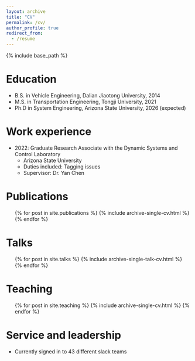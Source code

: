 ```yaml
---
layout: archive
title: "CV"
permalink: /cv/
author_profile: true
redirect_from:
  - /resume
---
```


{% include base_path %}

Education
======
* B.S. in Vehicle Engineering, Dalian Jiaotong University, 2014
* M.S. in Transportation Engineering, Tongji University, 2021
* Ph.D in System Engineering, Arizona State University, 2026 (expected)

Work experience
======
* 2022: Graduate Research Associate with the Dynamic Systems and Control Laboratory
  * Arizona State University
  * Duties included: Tagging issues
  * Supervisor: Dr. Yan Chen


Publications
======
  <ul>{% for post in site.publications %}
    {% include archive-single-cv.html %}
  {% endfor %}</ul>
  
Talks
======
  <ul>{% for post in site.talks %}
    {% include archive-single-talk-cv.html %}
  {% endfor %}</ul>
  
Teaching
======
  <ul>{% for post in site.teaching %}
    {% include archive-single-cv.html %}
  {% endfor %}</ul>
  
Service and leadership
======
* Currently signed in to 43 different slack teams

